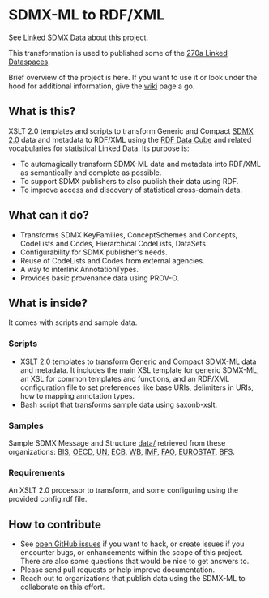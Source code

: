 # SDMX-ML to RDF/XML
See [Linked SDMX Data](http://csarven.ca/linked-sdmx-data) about this project.

This transformation is used to published some of the [270a Linked Dataspaces](http://270a.info/).

Brief overview of the project is here. If you want to use it or look under the hood for additional information, give the [wiki](https://github.com/csarven/linked-sdmx/wiki) page a go.

## What is this?
XSLT 2.0 templates and scripts to transform Generic and Compact [SDMX 2.0](http://sdmx.org/?page_id=16#package) data and metadata to RDF/XML using the [RDF Data Cube](http://www.w3.org/TR/vocab-data-cube/) and related vocabularies for statistical Linked Data. Its purpose is:

* To automagically transform SDMX-ML data and metadata into RDF/XML as semantically and complete as possible.
* To support SDMX publishers to also publish their data using RDF.
* To improve access and discovery of statistical cross-domain data.

## What can it do?
* Transforms SDMX KeyFamilies, ConceptSchemes and Concepts, CodeLists and Codes, Hierarchical CodeLists, DataSets.
* Configurability for SDMX publisher's needs.
* Reuse of CodeLists and Codes from external agencies.
* A way to interlink AnnotationTypes.
* Provides basic provenance data using PROV-O.

## What is inside?

It comes with scripts and sample data.

### Scripts
* XSLT 2.0 templates to transform Generic and Compact SDMX-ML data and metadata. It includes the main XSL template for generic SDMX-ML, an XSL for common templates and functions, and an RDF/XML configuration file to set preferences like base URIs, delimiters in URIs, how to mapping annotation types.
* Bash script that transforms sample data using saxonb-xslt.

### Samples
Sample SDMX Message and Structure [data/](https://github.com/csarven/linked-sdmx/tree/master/data) retrieved from these organizations: <a href="http://www.bis.org/" title="Bank for International Statements">BIS</a>, <a href="http://www.oecd.org/" title="Organisation for Economic Co-operation and Development">OECD</a>, <a href="http://www.un.org/" title="United Nations">UN</a>, <a href="http:/www.ecb.int/" title="European Central Bank">ECB</a>, <a href="http://worldbank.org/" title="World Bank">WB</a>, <a href="http://imf.org/" title="International Monetary Fund">IMF</a>, <a href="http://fao.org/" title="Food and Agriculture Organization of the United Nations">FAO</a>, <a href="http://epp.eurostat.ec.europa.eu/" title="Eurostat">EUROSTAT</a>, <a href="http://www.bfs.admin.ch/" title="Swiss Federal Statistical Office">BFS</a>.

### Requirements
An XSLT 2.0 processor to transform, and some configuring using the provided config.rdf file.

## How to contribute
* See [open GitHub issues](https://github.com/csarven/linked-sdmx/issues?state=open) if you want to hack, or create issues if you encounter bugs, or enhancements within the scope of this project. There are also some questions that would be nice to get answers to.
* Please send pull requests or help improve documentation.
* Reach out to organizations that publish data using the SDMX-ML to collaborate on this effort.
